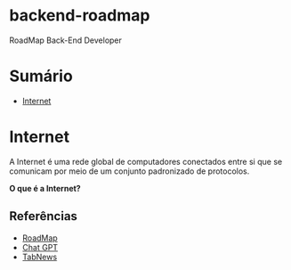 # backend-roadmap

RoadMap Back-End Developer

# Sumário

* [Internet](#Internet)

# Internet

A Internet é uma rede global de computadores conectados entre si que se comunicam por meio de um conjunto padronizado de protocolos.

**O que é a Internet?**



## Referências

- [RoadMap](https://roadmap.sh/backend)
- [Chat GPT](https://chat.openai.com/)
- [TabNews](https://www.tabnews.com.br/) 
